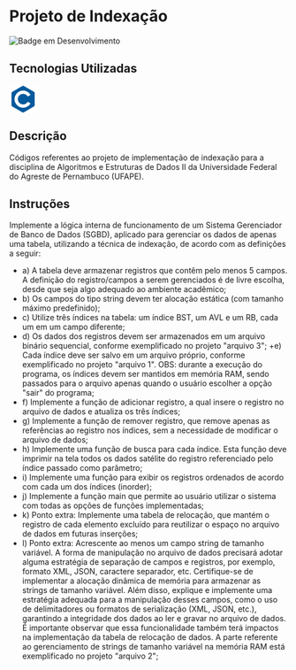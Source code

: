 # Projeto de Indexação
![Badge em Desenvolvimento](http://img.shields.io/static/v1?label=STATUS&message=CONCLUIDO&color=dark&style=for-the-badge)

## Tecnologias Utilizadas
<img align="center" alt="mayeufraferreira-C" height="50" width="50" src="https://github.com/devicons/devicon/blob/master/icons/c/c-plain.svg">

## Descrição
Códigos referentes ao projeto de implementação de indexação para a disciplina de Algoritmos e Estruturas de Dados II da Universidade Federal do Agreste de Pernambuco (UFAPE).

## Instruções
Implemente a lógica interna de funcionamento de um Sistema Gerenciador de Banco de Dados (SGBD), aplicado para gerenciar os dados de apenas uma tabela, utilizando a técnica de indexação, de acordo com as definições a seguir:
+ a) A tabela deve armazenar registros que contêm pelo menos 5 campos. A definição do registro/campos a serem gerenciados é de livre escolha, desde que seja algo adequado ao ambiente acadêmico;
+ b) Os campos do tipo string devem ter alocação estática (com tamanho máximo predefinido);
+ c) Utilize três índices na tabela: um índice BST, um AVL e um RB, cada um em um campo diferente;
+ d) Os dados dos registros devem ser armazenados em um arquivo binário sequencial, conforme exemplificado no projeto "arquivo 3";
+e) Cada índice deve ser salvo em um arquivo próprio, conforme exemplificado no projeto "arquivo 1". OBS: durante a execução do programa, os índices devem ser mantidos em memória RAM, sendo passados para o arquivo apenas quando o usuário escolher a opção "sair" do programa;
+ f) Implemente a função de adicionar registro, a qual insere o registro no arquivo de dados e atualiza os três índices;
+ g) Implemente a função de remover registro, que remove apenas as referências ao registro nos índices, sem a necessidade de modificar o arquivo de dados;
+ h) Implemente uma função de busca para cada índice. Esta função deve imprimir na tela todos os dados satélite do registro referenciado pelo índice passado como parâmetro;
+ i) Implemente uma função para exibir os registros ordenados de acordo com cada um dos índices (inorder);
+ j) Implemente a função main que permite ao usuário utilizar o sistema com todas as opções de funções implementadas;
+ k) Ponto extra: Implemente uma tabela de relocação, que mantém o registro de cada elemento excluído para reutilizar o espaço no arquivo de dados em futuras inserções;
+ l) Ponto extra: Acrescente ao menos um campo string de tamanho variável. A forma de manipulação no arquivo de dados precisará adotar alguma estratégia de separação de campos e registros, por exemplo, formato XML, JSON, caractere separador, etc.
Certifique-se de implementar a alocação dinâmica de memória para armazenar as strings de tamanho variável. Além disso, explique e implemente uma estratégia adequada para a manipulação desses campos, como o uso de delimitadores ou formatos de serialização (XML, JSON, etc.),
garantindo a integridade dos dados ao ler e gravar no arquivo de dados. É importante observar que essa funcionalidade também terá impactos na implementação da tabela de relocação de dados. A parte referente ao gerenciamento de strings de tamanho variável na memória RAM está exemplificado no projeto "arquivo 2";
